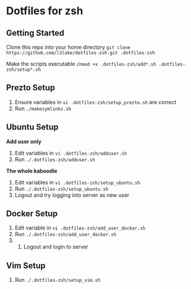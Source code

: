 # Dotfiles for zsh

## Getting Started

Clone this repo into your home directory `git clone https://github.com/l3lake/dotfiles-zsh.git .dotfiles-zsh`

Make the scripts executable `chmod +x .dotfiles-zsh/add*.sh .dotfiles-zsh/setup*.sh`

## Prezto Setup

1. Ensure variables in `vi .dotfiles-zsh/setup_prezto.sh` are correct
1. Run `./makesymlinks.sh`

## Ubuntu Setup

**Add user only**

1. Edit variables in `vi .dotfiles-zsh/adduser.sh`
2. Run `./.dotfiles-zsh/adduser.sh`

**The whole kaboodle**

1. Edit variables in `vi .dotfiles-zsh/setup_ubuntu.sh`
1. Run `./.dotfiles-zsh/setup_ubuntu.sh`
1. Logout and try logging into server as new user

## Docker Setup

1. Edit variable in `vi .dotfiles-zsh/add_user_docker.sh`
1. Run `./.dotfiles-zsh/add_user_docker.sh`
2. 1. Logout and login to server

## Vim Setup

1. Run `./.dotfiles-zsh/setup_vim.sh`
